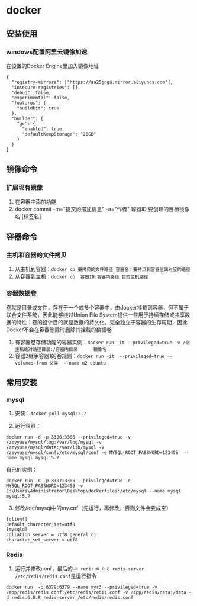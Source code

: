 # docker

## 安装使用

### windows配置阿里云镜像加速

在设置的Docker Engine里加入镜像地址

```
{
  "registry-mirrors": ["https://aa25jngu.mirror.aliyuncs.com"],
  "insecure-registries": [],
  "debug": false,
  "experimental": false,
  "features": {
    "buildkit": true
  },
  "builder": {
    "gc": {
      "enabled": true,
      "defaultKeepStorage": "20GB"
    }
  }
}
```



## 镜像命令

### 扩展现有镜像

1. 在容器中添加功能
2. docker commit -m="提交的描述信息" -a="作者" 容器ID 要创建的目标镜像名:[标签名]

## 容器命令

### 主机和容器的文件拷贝

1. 从主机到容器：`docker cp 要拷贝的文件路径 容器名：要拷贝到容器里面对应的路径`
2. 从容器到主机：`docker cp  容器ID:容器内路径 目的主机路径`

### 容器数据卷

卷就是目录或文件，存在于一个或多个容器中，由docker挂载到容器，但不属于联合文件系统，因此能够绕过Union File System提供一些用于持续存储或共享数据的特性：卷的设计目的就是数据的持久化，完全独立于容器的生存周期，因此Docker不会在容器删除时删除其挂载的数据卷  

1. 有容器卷存储功能的容器实例：`docker run -it --privileged=true -v /宿主机绝对路径目录:/容器内目录      镜像名`
2. 容器2继承容器1的卷规则：`docker run -it  --privileged=true --volumes-from 父类  --name u2 ubuntu`



## 常用安装

### mysql

1. 安装：`docker pull mysql:5.7`

2. 运行容器：

```
docker run -d -p 3306:3306 --privileged=true -v /zzyyuse/mysql/log:/var/log/mysql -v /zzyyuse/mysql/data:/var/lib/mysql -v /zzyyuse/mysql/conf:/etc/mysql/conf -e MYSQL_ROOT_PASSWORD=123456  --name mysql mysql:5.7
```

自己的实例：

```
docker run -d -p 3307:3306 --privileged=true -e MYSQL_ROOT_PASSWORD=123456 -v C:\Users\Administrator\Desktop\dockerfiles:/etc/mysql --name mysql mysql:5.7
```



3. 修改/etc/mysql中的my.cnf（先运行，再修改，否则文件会变成空）

```
[client]
default_character_set=utf8
[mysqld]
collation_server = utf8_general_ci
character_set_server = utf8
```



### Redis

1. 运行并修改conf，最后的`-d redis:6.0.8 redis-server /etc/redis/redis.conf`是运行指令

```
docker run  -p 6379:6379 --name myr3 --privileged=true -v /app/redis/redis.conf:/etc/redis/redis.conf -v /app/redis/data:/data -d redis:6.0.8 redis-server /etc/redis/redis.conf
```

